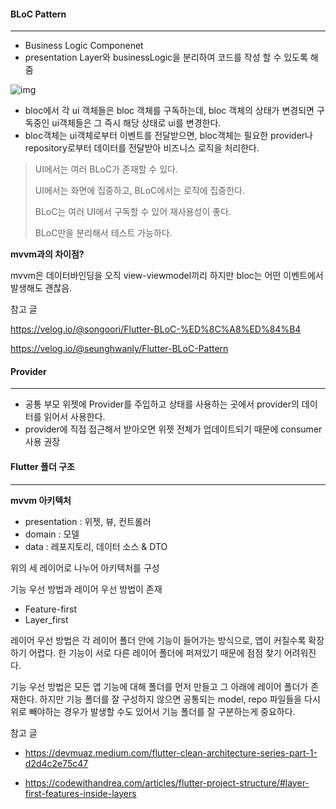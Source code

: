#### BLoC Pattern

---

- Business Logic Componenet
- presentation Layer와 businessLogic을 분리하여 코드를 작성 할 수 있도록 해줌

![img](https://i0.wp.com/everyday.codes/wp-content/uploads/2020/06/bloc-splash.png?w=925&ssl=1)



- bloc에서 각 ui 객체들은 bloc 객체를 구독하는데, bloc 객체의 상태가 변경되면 구독중인 ui객체들은 그 즉시 해당 상태로 ui를 변경한다.
- bloc객체는 ui객체로부터 이벤트를 전달받으면, bloc객체는 필요한 provider나 repository로부터 데이터를 전달받아 비즈니스 로직을 처리한다.

> UI에서는 여러 BLoC가 존재할 수 있다.
>
> UI에서는 화면에 집중하고, BLoC에서는 로직에 집중한다.
>
> BLoC는 여러 UI에서 구독할 수 있어 재사용성이 좋다.
>
> BLoC만을 분리해서 테스트 가능하다.



**mvvm과의 차이점?**

mvvm은 데이터바인딩을 오직 view-viewmodel끼리 하지만 bloc는 어떤 이벤트에서 발생해도 괜찮음.



참고 글

https://velog.io/@songoori/Flutter-BLoC-%ED%8C%A8%ED%84%B4

https://velog.io/@seunghwanly/Flutter-BLoC-Pattern



#### Provider

---

- 공통 부모 위젯에 Provider를 주입하고 상태를 사용하는 곳에서 provider의 데이터를 읽어서 사용한다.
- provider에 직접 접근해서 받아오면 위젯 전체가 업데이트되기 때문에 consumer 사용 권장



#### Flutter 폴더 구조

---

**mvvm 아키텍처**

- presentation : 위젯, 뷰, 컨트롤러
- domain : 모델
- data : 레포지토리, 데이터 소스 & DTO

위의 세 레이어로 나누어 아키텍처를 구성



기능 우선 방법과 레이어 우선 방법이 존재

- Feature-first
- Layer_first

레이어 우선 방법은 각 레이어 폴더 안에 기능이 들어가는 방식으로, 앱이 커질수록 확장하기 어렵다.
한 기능이 서로 다른 레이어 폴더에 퍼져있기 때문에 점점 찾기 어려워진다.

기능 우선 방법은 모든 앱 기능에 대해 폴더를 먼저 만들고 그 아래에 레이어 폴더가 존재한다.
하지만 기능 폴더를 잘 구성하지 않으면 공통되는 model, repo 파일들을 다시 위로 빼야하는 경우가 발생할 수도 있어서 기능 폴더를 잘 구분하는게 중요하다.



참고 글

- https://devmuaz.medium.com/flutter-clean-architecture-series-part-1-d2d4c2e75c47

- https://codewithandrea.com/articles/flutter-project-structure/#layer-first-features-inside-layers



